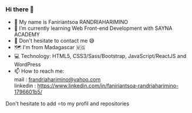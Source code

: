 ### Hi there 👋

- 🙋 My name is Faniriantsoa RANDRIAHARIMINO 
- 🌱 I’m currently learning Web Front-end Development with SAYNA ACADEMY
- 💬 Don't hesitate to contact me 😅
- 🗺️ I'm from Madagascar 🇲🇬
- 💻 Technology: HTML5, CSS3/Sass/Bootstrap, JavaScript/ReactJS and WordPress
- 📫 How to reach me: <br>
    mail : frandriaharimino@yahoo.com <br>
    linkedin : https://www.linkedin.com/in/faniriantsoa-randriaharimino-1796601b5/

Don't hesitate to add ⭐to my profil and repositories
